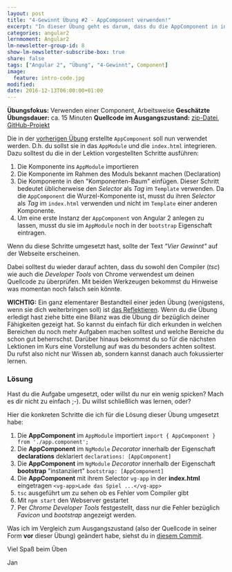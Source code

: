 ```yaml
---
layout: post
title: "4-Gewinnt Übung #2 - AppComponent verwenden!"
excerpt: "In dieser Übung geht es darum, dass du die AppComponent in index.html und AppModule integrierst."
categories: angular2
lernmoment: Angular2
lm-newsletter-group-id: 8
show-lm-newsletter-subscribe-box: true
share: false
tags: ["Angular 2", "Übung", "4-Gewinnt", Component]
image:
  feature: intro-code.jpg
modified:
date: 2016-12-13T06:00:00+01:00
---
```


**Übungsfokus:** Verwenden einer Component, Arbeitsweise
**Geschätzte Übungsdauer:** ca. 15 Minuten
**Quellcode im Ausgangszustand:** [zip-Datei](https://github.com/LernMoment/einstieg-angular2-4gewinnt/releases/tag/v0.1.1), [GitHub-Projekt](https://github.com/LernMoment/einstieg-angular2-4gewinnt/tree/f65a897b67cadb83b780c73c0905145ad6e435ea)

Die in der [vorherigen Übung](/angular2/4gewinnt-uebung1-appcomponent-erstellen/) erstellte `AppComponent` soll nun verwendet werden. D.h. du sollst sie in das `AppModule` und die `index.html` integrieren. Dazu solltest du die in der Lektion vorgestellten Schritte ausführen:

 1. Die Komponente ins `AppModule` importieren
 2. Die Komponente im Rahmen des Moduls bekannt machen (Declaration)
 3. Die Komponente in den "Komponenten-Baum" einfügen. Dieser Schritt bedeutet üblicherweise den *Selector* als *Tag* im `Template` verwenden. Da die `AppComponent` die Wurzel-Komponente ist, musst du ihren *Selector* als *Tag* im `index.html` verwenden und nicht im `Template` einer anderen Komponente.
 4. Um eine erste Instanz der `AppComponent` von Angular 2 anlegen zu lassen, musst du sie im `AppModule` noch in der `bootstrap` Eigenschaft eintragen.

Wenn du diese Schritte umgesetzt hast, sollte der Text *"Vier Gewinnt"* auf der Webseite erscheinen.

Dabei solltest du wieder darauf achten, dass du sowohl den Compiler (*tsc*) wie auch die *Developer Tools* von Chrome verwendest um deinen Quellcode zu überprüfen. Mit beiden Werkzeugen bekommst du Hinweise was momentan noch falsch sein könnte.

**WICHTIG:** Ein ganz elementarer Bestandteil einer jeden Übung (wenigstens, wenn sie dich weiterbringen soll) ist [das Reflektieren](http://clean-code-developer.de/die-grade/roter-grad/#Taeglich_reflektieren). Wenn du die Übung erledigt hast ziehe bitte eine Bilanz was die Übung dir bezüglich deiner Fähigkeiten gezeigt hat. So kannst du einfach für dich erkunden in welchen Bereichen du noch mehr Aufgaben machen solltest und welche Bereiche du schon gut beherrschst. Darüber hinaus bekommst du so für die nächsten Lektionen im Kurs eine Vorstellung auf was du besonders achten solltest. Du rufst also nicht nur Wissen ab, sondern kannst danach auch fokussierter lernen.

### Lösung

Hast du die Aufgabe umgesetzt, oder willst du nur ein wenig spicken? Mach es dir nicht zu einfach ;-). Du willst schließlich was lernen, oder?

Hier die konkreten Schritte die ich für die Lösung dieser Übung umgesetzt habe:

 1. Die **AppComponent** im `AppModule` importiert `import { AppComponent } from './app.component';`
 2. Die **AppComponent** im `NgModule` *Decorator* innerhalb der Eigenschaft **declarations** deklariert `declarations: [AppComponent]`
 3. Die **AppComponent** im `NgModule` *Decorator* innerhalb der Eigenschaft **bootstrap** "instanziiert" `bootstrap: [AppComponent]`
 4. Die **AppComponent** mit ihrem Selector `vg-app` in der **index.html** eingetragen `<vg-app>Lade das Spiel ...</vg-app>`
 5. `tsc` ausgeführt um zu sehen ob es Fehler vom Compiler gibt
 6. Mit `npm start` den Webserver gestartet
 7. Per *Chrome Developer Tools* festgestellt, dass nur die Fehler bezüglich *Favicon* und *bootstrap* angezeigt werden.

Was ich im Vergleich zum Ausgangszustand (also der Quellcode in seiner Form **vor** dieser Übung) geändert habe, siehst du in [diesem Commit](https://github.com/LernMoment/einstieg-angular2-4gewinnt/commit/d90eeb90f2bf7f9b42bdc3c2276b7153061a3569).

Viel Spaß beim Üben

Jan
